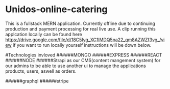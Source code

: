 # Unidos-online-catering

This is a fullstack MERN application.
Currently offline due to continuing production and payment processing for real live use.
A clip running this applcation locally
can be found here https://drive.google.com/file/d/18C5Iyg_XC1lMDQ5na22_qm8AZWZf3vg_/view
if you want to run locally yourself instructions will be down below.

#Technologies invloved
######MONGO
######EXPRESS
######REACT
######NODE
######Strapi
as our CMS(content mangement system) for our admins to be able to use another ui to manage 
the applications products, users, aswell as orders.

######graphql
######stripe



